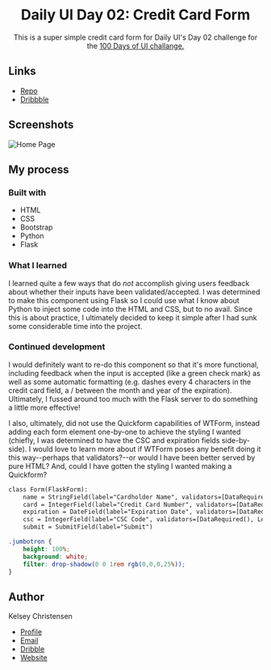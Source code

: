 <h1 align="center">Daily UI Day 02: Credit Card Form</h1>

<p align="center">
This is a super simple credit card form for Daily UI's Day 02 challenge for the <a href="https://www.dailyui.co/"> 100 Days of UI 
challange.</a></p>



## Links

- [Repo](https://github.com/kelseychristensen/Daily-UI-02 "Daily UI Day 02 Repo")
- [Dribbble](https://dribbble.com/shots/20017803-Daily-UI-Day-002-Credit-Card-Form "Dribbble Link")

## Screenshots

![Home Page](https://github.com/kelseychristensen/Daily-UI-Day-02-Repo/blob/main/credit%20card%20form.PNG "Home Page")


## My process

### Built with

- HTML
- CSS
- Bootstrap
- Python
- Flask

### What I learned

I learned quite a few ways that do <i>not</i> accomplish giving users feedback about whether their inputs have been validated/accepted. I was determined to make this component using Flask so I could use what I know about Python to inject some code into the HTML and CSS, but to no avail. Since this is about practice, I ultimately decided to keep it simple after I had sunk some considerable time into the project.
### Continued development

I would definitely want to re-do this component so that it's more functional, including feedback when the input is accepted (like a green check mark) as well as some automatic formatting (e.g. dashes every 4 characters in the credit card field, a / between the month and year of the expiration). Ultimately, I fussed around too much with the Flask server to do something a little more effective!

I also, ultimately, did not use the Quickform capabilities of WTForm, instead adding each form element one-by-one to achieve the styling I wanted (chiefly, I was determined to have the CSC and expiration fields side-by-side). I would love to learn more about if WTForm poses any benefit doing it this way--perhaps that validators?--or would I have been better served by pure HTML? And, could I have gotten the styling I wanted making a Quickform?
```html
class Form(FlaskForm):
    name = StringField(label="Cardholder Name", validators=[DataRequired(), Email()])
    card = IntegerField(label="Credit Card Number", validators=[DataRequired(), Length(min=16, max=16)])
    expiration = DateField(label="Expiration Date", validators=[DataRequired(), Length(min=4, max=4)])
    csc = IntegerField(label="CSC Code", validators=[DataRequired(), Length(min=3, max=3)])
    submit = SubmitField(label="Submit")
```
```css
.jumbotron {
    height: 100%;
    background: white;
    filter: drop-shadow(0 0 1rem rgb(0,0,0,25%));
}
```



## Author

Kelsey Christensen

- [Profile](https://github.com/kelseychristensen "Kelsey Christensen")
- [Email](mailto:kelsey.c.christensen@gmail.com?subject=Hi "Hi!")
- [Dribble](https://dribbble.com/kelseychristensen "Hi!")
- [Website](http://kelseychristensen.com/ "Welcome")
